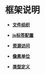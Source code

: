 # 框架说明

- **[文件组织](ts-framework-file.md)**

- **[js标签配置](ts-framework-js-tag.md)**

- **[资源访问](ts-resource-access.md)**

- **[像素单位](ts-pixel-units.md)**

- **[类型定义](ts-types.md)**